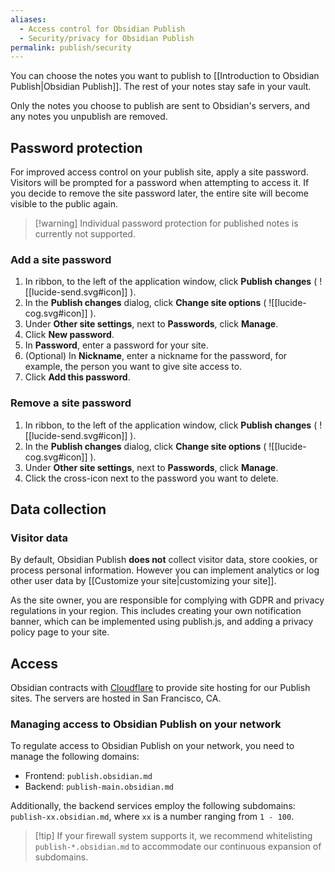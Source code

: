 ```yaml
---
aliases:
  - Access control for Obsidian Publish
  - Security/privacy for Obsidian Publish
permalink: publish/security
---
```

You can choose the notes you want to publish to [[Introduction to Obsidian Publish|Obsidian Publish]]. The rest of your notes stay safe in your vault.

Only the notes you choose to publish are sent to Obsidian's servers, and any notes you unpublish are removed.

## Password protection

For improved access control on your publish site, apply a site password. Visitors will be prompted for a password when attempting to access it. If you decide to remove the site password later, the entire site will become visible to the public again.

> [!warning] Individual password protection for published notes is currently not supported.

### Add a site password

1. In ribbon, to the left of the application window, click **Publish changes** ( ![[lucide-send.svg#icon]] ).
2. In the **Publish changes** dialog, click **Change site options** ( ![[lucide-cog.svg#icon]] ).
3. Under **Other site settings**, next to **Passwords**, click **Manage**.
4. Click **New password**.
5. In **Password**, enter a password for your site.
6. (Optional) In **Nickname**, enter a nickname for the password, for example, the person you want to give site access to.
7. Click **Add this password**.

### Remove a site password

1. In ribbon, to the left of the application window, click **Publish changes** ( ![[lucide-send.svg#icon]] ).
2. In the **Publish changes** dialog, click **Change site options** ( ![[lucide-cog.svg#icon]] ).
3. Under **Other site settings**, next to **Passwords**, click **Manage**.
5. Click the cross-icon next to the password you want to delete.

## Data collection
### Visitor data

By default, Obsidian Publish **does not** collect visitor data, store cookies, or process personal information. However you can implement analytics or log other user data by [[Customize your site|customizing your site]].

As the site owner, you are responsible for complying with GDPR and privacy regulations in your region. This includes creating your own notification banner, which can be implemented using publish.js, and adding a privacy policy page to your site.

## Access

Obsidian contracts with [Cloudflare](https://www.cloudflare.com) to provide site hosting for our Publish sites. The servers are hosted in San Francisco, CA.

### Managing access to Obsidian Publish on your network

To regulate access to Obsidian Publish on your network, you need to manage the following domains:

- Frontend: `publish.obsidian.md`
- Backend: `publish-main.obsidian.md`

Additionally, the backend services employ the following subdomains: `publish-xx.obsidian.md`, where `xx` is a number ranging from `1 - 100`.

> [!tip] If your firewall system supports it, we recommend whitelisting `publish-*.obsidian.md` to accommodate our continuous expansion of subdomains.
